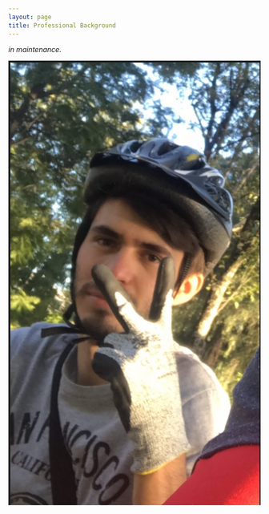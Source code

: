 ```yaml
---
layout: page
title: Professional Background
---
```


*in maintenance.*

![Mi amigo el plomero-biker](./assets/img/LuisG.png)